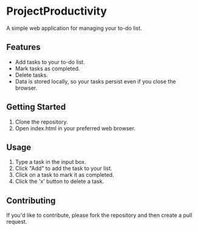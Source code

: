 # ProjectProductivity

A simple web application for managing your to-do list.

## Features

- Add tasks to your to-do list.
- Mark tasks as completed.
- Delete tasks.
- Data is stored locally, so your tasks persist even if you close the browser.

## Getting Started

1. Clone the repository.
2. Open index.html in your preferred web browser.

## Usage

1. Type a task in the input box.
2. Click "Add" to add the task to your list.
3. Click on a task to mark it as completed.
4. Click the 'x' button to delete a task.

## Contributing

If you'd like to contribute, please fork the repository and then create a pull request.
